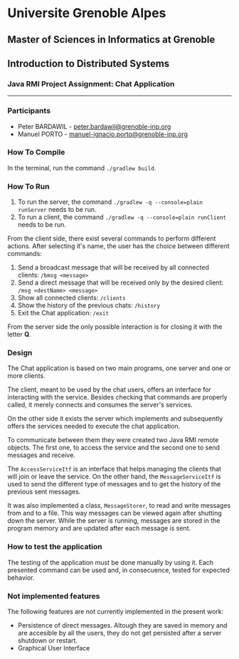 # Universite Grenoble Alpes
## Master of Sciences in Informatics at Grenoble
## Introduction to Distributed Systems
### Java RMI Project Assignment: Chat Application
---

### Participants 
* Peter BARDAWIL - peter.bardawil@grenoble-inp.org
* Manuel PORTO - manuel-ignacio.porto@grenoble-inp.org

### How To Compile

In the terminal, run the command `./gradlew build`.

### How To Run
1. To run the server, the command `./gradlew -q --console=plain runServer` needs to be run.
2. To run a client, the command `./gradlew -q --console=plain runClient` needs to be run.

From the client side, there exist several commands to perform different actions. After selecting it's name, the user has the choice between different commands:

1. Send a broadcast message that will be received by all connected clients: `/bmsg <message>`
2. Send a direct message that will be received only by the desired client: `/msg <destName> <message>`
3. Show all connected clients: `/clients`
4. Show the history of the previous chats: `/history`
5. Exit the Chat application: `/exit`

From the server side the only possible interaction is for closing it with the letter **Q**.

### Design

The Chat application is based on two main programs, one server and one or more clients. 

The client, meant to be used by the chat users, offers an interface for interacting with the service. Besides checking that commands are properly called, it merely connects and consumes the server's services.

On the other side it exists the server which implements and subsequently offers the services needed to execute the chat application.

To communicate between them they were created two Java RMI remote objects. The first one, to access the service and the second one to send messages and receive. 

The `AccessServiceItf` is an interface that helps managing the clients that will join or leave the service. On the other hand, the `MessageServiceItf` is used to send the different type of messages and to get the history of the previous sent messages. 

It was also implemented a class, `MessageStorer`, to read and write messages from and to a file. This way messages can be viewed again after shutting down the server. While the server is running, messages are stored in the program memory and are updated after each message is sent. 

### How to test the application
The testing of the application must be done manually by using it. Each presented command can be used and, in consecuence, tested for expected behavior.

### Not implemented features
The following features are not currently implemented in the present work:
* Persistence of direct messages. Altough they are saved in memory and are accesible by all the users, they do not get persisted after a server shutdown or restart.
* Graphical User Interface
